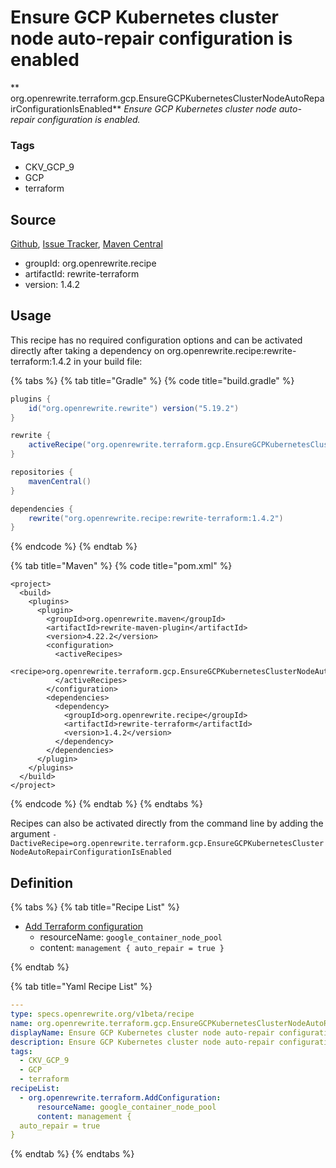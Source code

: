 # Ensure GCP Kubernetes cluster node auto-repair configuration is enabled

** org.openrewrite.terraform.gcp.EnsureGCPKubernetesClusterNodeAutoRepairConfigurationIsEnabled**
_Ensure GCP Kubernetes cluster node auto-repair configuration is enabled._

### Tags

* CKV_GCP_9
* GCP
* terraform

## Source

[Github](https://github.com/openrewrite/rewrite-terraform), [Issue Tracker](https://github.com/openrewrite/rewrite-terraform/issues), [Maven Central](https://search.maven.org/artifact/org.openrewrite.recipe/rewrite-terraform/1.4.2/jar)

* groupId: org.openrewrite.recipe
* artifactId: rewrite-terraform
* version: 1.4.2


## Usage

This recipe has no required configuration options and can be activated directly after taking a dependency on org.openrewrite.recipe:rewrite-terraform:1.4.2 in your build file:

{% tabs %}
{% tab title="Gradle" %}
{% code title="build.gradle" %}
```groovy
plugins {
    id("org.openrewrite.rewrite") version("5.19.2")
}

rewrite {
    activeRecipe("org.openrewrite.terraform.gcp.EnsureGCPKubernetesClusterNodeAutoRepairConfigurationIsEnabled")
}

repositories {
    mavenCentral()
}

dependencies {
    rewrite("org.openrewrite.recipe:rewrite-terraform:1.4.2")
}
```
{% endcode %}
{% endtab %}

{% tab title="Maven" %}
{% code title="pom.xml" %}
```markup
<project>
  <build>
    <plugins>
      <plugin>
        <groupId>org.openrewrite.maven</groupId>
        <artifactId>rewrite-maven-plugin</artifactId>
        <version>4.22.2</version>
        <configuration>
          <activeRecipes>
            <recipe>org.openrewrite.terraform.gcp.EnsureGCPKubernetesClusterNodeAutoRepairConfigurationIsEnabled</recipe>
          </activeRecipes>
        </configuration>
        <dependencies>
          <dependency>
            <groupId>org.openrewrite.recipe</groupId>
            <artifactId>rewrite-terraform</artifactId>
            <version>1.4.2</version>
          </dependency>
        </dependencies>
      </plugin>
    </plugins>
  </build>
</project>
```
{% endcode %}
{% endtab %}
{% endtabs %}

Recipes can also be activated directly from the command line by adding the argument `-DactiveRecipe=org.openrewrite.terraform.gcp.EnsureGCPKubernetesClusterNodeAutoRepairConfigurationIsEnabled`

## Definition

{% tabs %}
{% tab title="Recipe List" %}
* [Add Terraform configuration](../../terraform/addconfiguration.md)
  * resourceName: `google_container_node_pool`
  * content: `management {
  auto_repair = true
}`

{% endtab %}

{% tab title="Yaml Recipe List" %}
```yaml
---
type: specs.openrewrite.org/v1beta/recipe
name: org.openrewrite.terraform.gcp.EnsureGCPKubernetesClusterNodeAutoRepairConfigurationIsEnabled
displayName: Ensure GCP Kubernetes cluster node auto-repair configuration is enabled
description: Ensure GCP Kubernetes cluster node auto-repair configuration is enabled.
tags:
  - CKV_GCP_9
  - GCP
  - terraform
recipeList:
  - org.openrewrite.terraform.AddConfiguration:
      resourceName: google_container_node_pool
      content: management {
  auto_repair = true
}

```
{% endtab %}
{% endtabs %}
